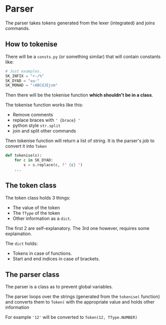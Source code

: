 # Parser
The parser takes tokens generated from the lexer (integrated) and joins
commands.

## How to tokenise
There will be a `consts.py` (or something similar) that will contain constants
like:
```py
# Just examples.
SK_INFIX = "+-/%"
SK_DYAD = "≥≤·"
SK_MONAD = "↑ABCdJEjvm"
```

Then there will be the tokenise function **which shouldn't be in a class**.

The tokenise function works like this:
- Remove comments
- replace braces with `' {brace} '`
- python style `str.split`
- join and split other commands

Then tokenise function will return a list of string. It is the parser's
job to convert it into `Token`
```py
def tokenise(s):
    for c in SK_DYAD:
        s = s.replace(c, f" {c} ")
    ...
```

## The token class
The token class holds 3 things:
- The value of the token
- The `TType` of the token
- Other information as a `dict`.

The first 2 are self-explanatory. The 3rd one however, requires some
explaination.

The `dict` holds:
- Tokens in case of functions.
- Start and end indices in case of brackets.

## The parser class
The parser is a class as to prevent global variables.

The parser loops over the strings (generated from the `tokenise(` function) and
converts them to `Token(` with the appropriate value and holds other information

For example `'12'` will be converted to `Token(12, TType.NUMBER)`
